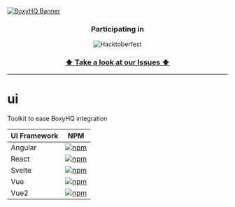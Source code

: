 <a href="https://boxyhq.com/enterprise-sso">
<picture>
  <source media="(prefers-color-scheme: dark)" srcset="https://github.com/boxyhq/.github/assets/66887028/df1c9904-df2f-4515-b403-58b14a0e9093">
  <source media="(prefers-color-scheme: light)" srcset="https://github.com/boxyhq/.github/assets/66887028/e093a466-72ea-41c6-a292-4c39a150facd">
  <img alt="BoxyHQ Banner" src="https://github.com/boxyhq/jackson/assets/66887028/b40520b7-dbce-400b-88d3-400d1c215ea1">
</picture>
</a>
<h3 align="center">
  Participating in 
</h3>

<div align="center">  
  
  ![Hacktoberfest](https://ziadoua.github.io/m3-Markdown-Badges/badges/Hacktoberfest2023/hacktoberfest20231.svg)
</div>

<h3 align="center">

[⬆️ Take a look at our Issues ⬆️](https://github.com/boxyhq/ui/issues)
</h3>

___

# ui

Toolkit to ease BoxyHQ integration

| UI Framework | NPM |
| --- | --- |
| Angular | <a href="https://www.npmjs.com/package/@boxyhq/angular-ui"><img src="https://img.shields.io/npm/v/@boxyhq/angular-ui.svg" alt="npm"></a> |
| React | <a href="https://www.npmjs.com/package/@boxyhq/react-ui"><img src="https://img.shields.io/npm/v/@boxyhq/react-ui.svg" alt="npm" ></a> |
| Svelte | <a href="https://www.npmjs.com/package/@boxyhq/svelte-ui"><img src="https://img.shields.io/npm/v/@boxyhq/svelte-ui.svg" alt="npm" ></a> |
| Vue | <a href="https://www.npmjs.com/package/@boxyhq/vue-ui"><img src="https://img.shields.io/npm/v/@boxyhq/vue-ui.svg" alt="npm" ></a> |
| Vue2 | <a href="https://www.npmjs.com/package/@boxyhq/vue2-ui"><img src="https://img.shields.io/npm/v/@boxyhq/vue2-ui.svg" alt="npm" ></a> |
